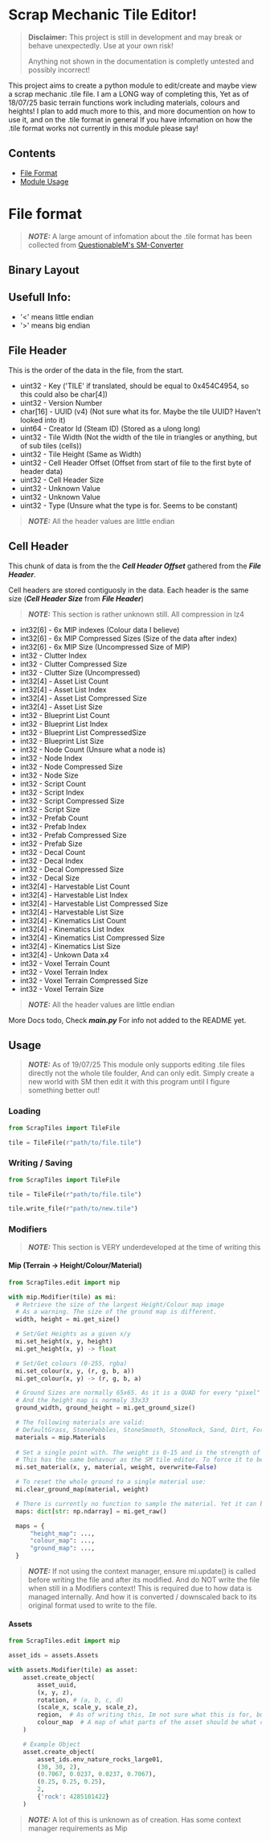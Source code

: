 # Scrap Mechanic Tile Editor!

> **Disclaimer:** This project is still in development and may break or behave unexpectedly. Use at your own risk!
> 
> Anything not shown in the documentation is completly untested and possibly incorrect!

This project aims to create a python module to edit/create and maybe view a scrap mechanic .tile file.
I am a LONG way of completing this, Yet as of 18/07/25 basic terrain functions work including materials, colours and heights!
I plan to add much more to this, and more documention on how to use it, and on the .tile format in general
If you have infomation on how the .tile format works not currently in this module please say!

## Contents
- [File Format](#file-format)
- [Module Usage](#usage)


# File format
> **_NOTE:_** A large amount of infomation about the .tile format has been collected from [QuestionableM's SM-Converter](https://github.com/QuestionableM/SM-Converter/)

## Binary Layout

## Usefull Info:
- '<' means little endian
- '>' means big endian


## File Header
This is the order of the data in the file, from the start.

- uint32    - Key ('TILE' if translated, should be equal to 0x454C4954, so this could also be char[4])
- uint32    - Version Number
- char[16]  - UUID (v4) (Not sure what its for. Maybe the tile UUID? Haven't looked into it)
- uint64    - Creator Id (Steam ID) (Stored as a ulong long)
- uint32    - Tile Width (Not the width of the tile in triangles or anything, but of sub tiles (cells))
- uint32    - Tile Height (Same as Width)
- uint32    - Cell Header Offset (Offset from start of file to the first byte of header data)
- uint32    - Cell Header Size
- uint32    - Unknown Value
- uint32    - Unknown Value
- uint32    - Type (Unsure what the type is for. Seems to be constant)

> **_NOTE:_** All the header values are little endian


## Cell Header
This chunk of data is from the the **_Cell Header Offset_** gathered from the **_File Header_**.

Cell headers are stored contiguosly in the data. Each header is the same size (**_Cell Header Size_** from **_File Header_**)

> **_NOTE:_** This section is rather unknown still. All compression in lz4

- int32[6]   - 6x MIP indexes (Colour data I believe)
- int32[6]   - 6x MIP Compressed Sizes (Size of the data after index)
- int32[6]   - 6x MIP Size (Uncompressed Size of MIP)
- int32      - Clutter Index
- int32      - Clutter Compressed Size
- int32      - Clutter Size (Uncompressed)
- int32[4]   - Asset List Count
- int32[4]   - Asset List Index
- int32[4]   - Asset List Compressed Size
- int32[4]   - Asset List Size
- int32      - Blueprint List Count
- int32      - Blueprint List Index
- int32      - Blueprint List CompressedSize
- int32      - Blueprint List Size
- int32      - Node Count (Unsure what a node is)
- int32      - Node Index
- int32      - Node Compressed Size
- int32      - Node Size
- int32      - Script Count
- int32      - Script Index
- int32      - Script Compressed Size
- int32      - Script Size
- int32      - Prefab Count
- int32      - Prefab Index
- int32      - Prefab Compressed Size
- int32      - Prefab Size
- int32      - Decal Count
- int32      - Decal Index
- int32      - Decal Compressed Size
- int32      - Decal Size
- int32[4]   - Harvestable List Count
- int32[4]   - Harvestable List Index
- int32[4]   - Harvestable List Compressed Size
- int32[4]   - Harvestable List Size
- int32[4]   - Kinematics List Count
- int32[4]   - Kinematics List Index
- int32[4]   - Kinematics List Compressed Size
- int32[4]   - Kinematics List Size
- int32[4]   - Unkown Data x4
- int32   - Voxel Terrain Count
- int32   - Voxel Terrain Index
- int32   - Voxel Terrain Compressed Size
- int32   - Voxel Terrain Size

> **_NOTE:_** All the header values are little endian

More Docs todo, Check **_main.py_** For info not added to the README yet.


## Usage

> **_NOTE:_** As of 19/07/25 This module only supports editing .tile files directly not the whole tile foulder, And can only edit. Simply create a new world with SM then edit it with this program until I figure something better out!

### Loading

```python
from ScrapTiles import TileFile

tile = TileFile(r"path/to/file.tile")
```

### Writing / Saving

```python
from ScrapTiles import TileFile

tile = TileFile(r"path/to/file.tile")

tile.write_file(r"path/to/new.tile")
```

### Modifiers
> **_NOTE:_** This section is VERY underdeveloped at the time of writing this

#### Mip (Terrain -> Height/Colour/Material)

```python
from ScrapTiles.edit import mip

with mip.Modifier(tile) as mi:
  # Retrieve the size of the largest Height/Colour map image
  # As a warning. The size of the ground map is different.
  width, height = mi.get_size()

  # Set/Get Heights as a given x/y
  mi.set_height(x, y, height)
  mi.get_height(x, y) -> float

  # Set/Get colours (0-255, rgba)
  mi.set_colour(x, y, (r, g, b, a))
  mi.get_colour(x, y) -> (r, g, b, a)

  # Ground Sizes are normally 65x65. As it is a QUAD for every "pixel" in the height map
  # And the height map is normaly 33x33
  ground_width, ground_height = mi.get_ground_size()

  # The following materials are valid:
  # DefaultGrass, StonePebbles, StoneSmooth, StoneRock, Sand, Dirt, ForrestGrass, HayFieldGrass, PlainsGrass
  materials = mip.Materials
  
  # Set a single point with. The weight is 0-15 and is the strength of the material
  # This has the same behavour as the SM tile editor. To force it to be only a given material, use overwrite=True
  mi.set_material(x, y, material, weight, overwrite=False)

  # To reset the whole ground to a single material use:
  mi.clear_ground_map(material, weight)

  # There is currently no function to sample the material. Yet it can be extracted from the get_raw() function
  maps: dict[str: np.ndarray] = mi.get_raw()

  maps = {
      "height_map": ...,
      "colour_map": ...,
      "ground_map": ...,
  }
```

> **_NOTE:_** If not using the context manager, ensure mi.update() is called before writing the file and after its modified. And do NOT write the file when still in a Modifiers context!
> This is required due to how data is managed internally. And how it is converted / downscaled back to its original format used to write to the file.

#### Assets

```python
from ScrapTiles.edit import mip

asset_ids = assets.Assets

with assets.Modifier(tile) as asset:
    asset.create_object(
        asset_uuid, 
        (x, y, z), 
        rotation, # (a, b, c, d)
        (scale_x, scale_y, scale_z),
        region,  # As of writing this, Im not sure what this is for, but setting it to 2 works...
        colour_map  # A map of what parts of the asset should be what colour
    )

    # Example Object
    asset.create_object(
        asset_ids.env_nature_rocks_large01, 
        (30, 30, 2), 
        (0.7067, 0.0237, 0.0237, 0.7067),
        (0.25, 0.25, 0.25),
        2,
        {'rock': 4285101422}
    )

```

> **_NOTE:_** A lot of this is unknown as of creation. Has some context manager requirements as Mip





